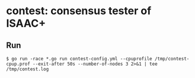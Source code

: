 # contest: consensus tester of ISAAC+


## Run

```
$ go run -race *.go run contest-config.yml --cpuprofile /tmp/contest-cpup.prof --exit-after 50s --number-of-nodes 3 2>&1 | tee /tmp/contest.log
```
